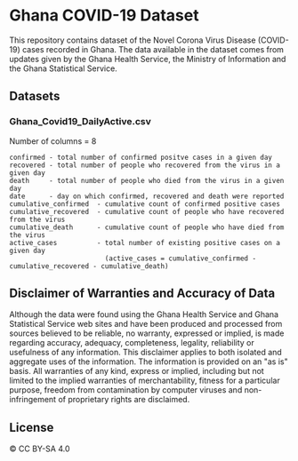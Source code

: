 
# Ghana COVID-19 Dataset

This repository contains dataset of the Novel Corona Virus Disease (COVID-19) cases recorded in Ghana. The data available in the dataset comes from updates given by the Ghana Health Service, the Ministry of Information and the Ghana Statistical Service. 

## Datasets

### Ghana_Covid19_DailyActive.csv

Number of columns = 8

    confirmed - total number of confirmed positve cases in a given day
    recovered - total number of people who recovered from the virus in a given day
    death     - total number of people who died from the virus in a given day
    date      - day on which confirmed, recovered and death were reported
    cumulative_confirmed  - cumulative count of confirmed positive cases 
    cumulative_recovered  - cumulative count of people who have recovered from the virus
    cumulative_death      - cumulative count of people who have died from the virus
    active_cases          - total number of existing positive cases on a given day
                            (active_cases = cumulative_confirmed - cumulative_recovered - cumulative_death)





## Disclaimer of Warranties and Accuracy of Data

Although the data were found using the Ghana Health Service and Ghana Statistical Service web sites and have been produced and processed from sources believed to be reliable, no warranty, expressed or implied, is made regarding accuracy, adequacy, completeness, legality, reliability or usefulness of any information. This disclaimer applies to both isolated and aggregate uses of the information. The information is provided on an "as is" basis. All warranties of any kind, express or implied, including but not limited to the implied warranties of merchantability, fitness for a particular purpose, freedom from contamination by computer viruses and non-infringement of proprietary rights are disclaimed. 

## License 

© CC BY-SA 4.0

